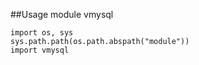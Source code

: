 ##Usage module vmysql
```
import os, sys
sys.path.path(os.path.abspath("module"))
import vmysql
```
